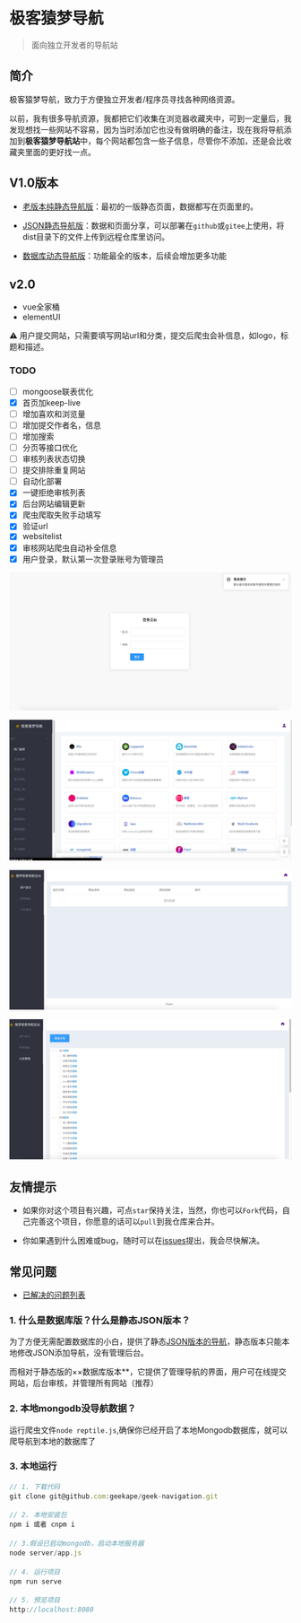#  极客猿梦导航

> 面向独立开发者的导航站

## 简介
极客猿梦导航，致力于方便独立开发者/程序员寻找各种网络资源。

以前，我有很多导航资源，我都把它们收集在浏览器收藏夹中，可到一定量后，我发现想找一些网站不容易，因为当时添加它也没有做明确的备注，现在我将导航添加到**极客猿梦导航站**中，每个网站都包含一些子信息，尽管你不添加，还是会比收藏夹里面的更好找一点。

## V1.0版本

- [老版本纯静态导航版](https://github.com/geekape/geek-navigation/tree/master)：最初的一版静态页面，数据都写在页面里的。

- [JSON静态导航版](https://github.com/geekape/geek-navigation/tree/json-navigation)：数据和页面分享，可以部署在`github`或`gitee`上使用，将dist目录下的文件上传到远程仓库里访问。

- [数据库动态导航版](https://github.com/geekape/geek-navigation/tree/vue2)：功能最全的版本，后续会增加更多功能

## v2.0
- vue全家桶
- elementUI

⚠️ 用户提交网站，只需要填写网站url和分类，提交后爬虫会补信息，如logo，标题和描述。

### TODO
- [ ] mongoose联表优化
- [x] 首页加keep-live
- [ ] 增加喜欢和浏览量
- [ ] 增加提交作者名，信息
- [ ] 增加搜索
- [ ] 分页等接口优化
- [ ] 审核列表状态切换
- [ ] 提交排除重复网站
- [ ] 自动化部署
- [x] 一键拒绝审核列表
- [x] 后台网站编辑更新
- [x] 爬虫爬取失败手动填写
- [x] 验证url
- [x] websitelist
- [x] 审核网站爬虫自动补全信息
- [x] 用户登录，默认第一次登录账号为管理员

![登录](./images/navigation_login.jpg)

![首页](./images/navigation_home.jpg)

![审核页](./images/navigation_audit.jpg)

![分类页](./images/navigation_category.jpg)


## 友情提示

- 如果你对这个项目有兴趣，可点`star`保持关注，当然，你也可以`Fork`代码，自己完善这个项目，你愿意的话可以`pull`到我仓库来合并。

- 你如果遇到什么困难或bug，随时可以在[issues](https://github.com/geekape/geek-navigation/issues)提出，我会尽快解决。



## 常见问题
- [已解决的问题列表](https://github.com/geekape/geek-navigation/issues?q=is%3Aissue+is%3Aclosed)

### 1. 什么是数据库版？什么是静态JSON版本？
为了方便无需配置数据库的小白，提供了静态[JSON版本的导航](https://github.com/geekape/geek-navigation/tree/json-navigation)，静态版本只能本地修改JSON添加导航，没有管理后台。

而相对于静态版的××数据库版本**，它提供了管理导航的界面，用户可在线提交网站，后台审核，并管理所有网站（推荐）


### 2. 本地mongodb没导航数据？
运行爬虫文件`node reptile.js`,确保你已经开启了本地Mongodb数据库，就可以爬导航到本地的数据库了

### 3. 本地运行
```js
// 1. 下载代码
git clone git@github.com:geekape/geek-navigation.git

// 2. 本地安装包
npm i 或者 cnpm i

// 3.假设已启动mongodb，启动本地服务器
node server/app.js

// 4. 运行项目
npm run serve

// 5. 预览项目
http://localhost:8080
```





